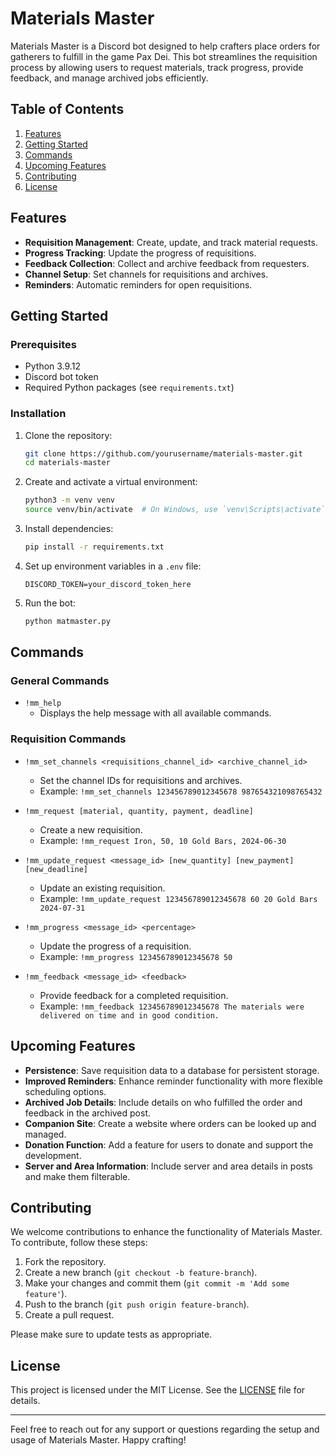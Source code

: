 
# Materials Master

Materials Master is a Discord bot designed to help crafters place orders for gatherers to fulfill in the game Pax Dei. This bot streamlines the requisition process by allowing users to request materials, track progress, provide feedback, and manage archived jobs efficiently.

## Table of Contents

1. [Features](#features)
2. [Getting Started](#getting-started)
3. [Commands](#commands)
4. [Upcoming Features](#upcoming-features)
5. [Contributing](#contributing)
6. [License](#license)

## Features

- **Requisition Management**: Create, update, and track material requests.
- **Progress Tracking**: Update the progress of requisitions.
- **Feedback Collection**: Collect and archive feedback from requesters.
- **Channel Setup**: Set channels for requisitions and archives.
- **Reminders**: Automatic reminders for open requisitions.

## Getting Started

### Prerequisites

- Python 3.9.12
- Discord bot token
- Required Python packages (see `requirements.txt`)

### Installation

1. Clone the repository:
    ```sh
    git clone https://github.com/yourusername/materials-master.git
    cd materials-master
    ```

2. Create and activate a virtual environment:
    ```sh
    python3 -m venv venv
    source venv/bin/activate  # On Windows, use `venv\Scripts\activate`
    ```

3. Install dependencies:
    ```sh
    pip install -r requirements.txt
    ```

4. Set up environment variables in a `.env` file:
    ```env
    DISCORD_TOKEN=your_discord_token_here
    ```

5. Run the bot:
    ```sh
    python matmaster.py
    ```

## Commands

### General Commands

- `!mm_help`
  - Displays the help message with all available commands.

### Requisition Commands

- `!mm_set_channels <requisitions_channel_id> <archive_channel_id>`
  - Set the channel IDs for requisitions and archives.
  - Example: `!mm_set_channels 123456789012345678 987654321098765432`

- `!mm_request [material, quantity, payment, deadline]`
  - Create a new requisition.
  - Example: `!mm_request Iron, 50, 10 Gold Bars, 2024-06-30`

- `!mm_update_request <message_id> [new_quantity] [new_payment] [new_deadline]`
  - Update an existing requisition.
  - Example: `!mm_update_request 123456789012345678 60 20 Gold Bars 2024-07-31`

- `!mm_progress <message_id> <percentage>`
  - Update the progress of a requisition.
  - Example: `!mm_progress 123456789012345678 50`

- `!mm_feedback <message_id> <feedback>`
  - Provide feedback for a completed requisition.
  - Example: `!mm_feedback 123456789012345678 The materials were delivered on time and in good condition.`

## Upcoming Features

- **Persistence**: Save requisition data to a database for persistent storage.
- **Improved Reminders**: Enhance reminder functionality with more flexible scheduling options.
- **Archived Job Details**: Include details on who fulfilled the order and feedback in the archived post.
- **Companion Site**: Create a website where orders can be looked up and managed.
- **Donation Function**: Add a feature for users to donate and support the development.
- **Server and Area Information**: Include server and area details in posts and make them filterable.

## Contributing

We welcome contributions to enhance the functionality of Materials Master. To contribute, follow these steps:

1. Fork the repository.
2. Create a new branch (`git checkout -b feature-branch`).
3. Make your changes and commit them (`git commit -m 'Add some feature'`).
4. Push to the branch (`git push origin feature-branch`).
5. Create a pull request.

Please make sure to update tests as appropriate.

## License

This project is licensed under the MIT License. See the [LICENSE](LICENSE) file for details.

---

Feel free to reach out for any support or questions regarding the setup and usage of Materials Master. Happy crafting!

